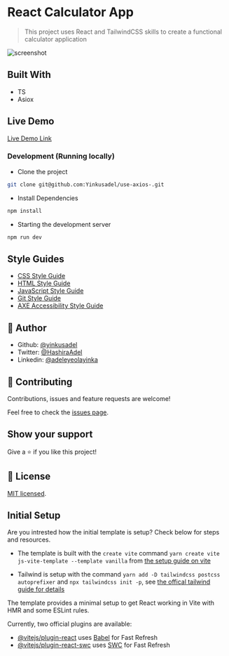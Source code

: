 # React Calculator App

> This project uses React and TailwindCSS skills to create a functional calculator application

![screenshot](./app_screenshot.png)

## Built With

- TS
- Asiox

## Live Demo

[Live Demo Link](adels-react-calculator-app.netlify.app)

### Development (Running locally)

- Clone the project

```bash
git clone git@github.com:Yinkusadel/use-axios-.git
```

- Install Dependencies

```bash
npm install
```

- Starting the development server

```bash
npm run dev
```


## Style Guides

- [CSS Style Guide](http://udacity.github.io/frontend-nanodegree-styleguide/css.html)
- [HTML Style Guide](http://udacity.github.io/frontend-nanodegree-styleguide/index.html)
- [JavaScript Style Guide](http://udacity.github.io/frontend-nanodegree-styleguide/javascript.html)
- [Git Style Guide](https://udacity.github.io/git-styleguide/)
- [AXE Accessibility Style Guide](https://dequeuniversity.com/rules/axe/html/4.7)

## 👤 Author

- Github: [@yinkusadel](https://github.com/yinkusadel)
- Twitter: [@HashiraAdel](https://twitter.com/HashiraAdel)
- Linkedin: [@adeleyeolayinka](https://www.linkedin.com/in/adeleye-olayinka/)

## 🤝 Contributing

Contributions, issues and feature requests are welcome!

Feel free to check the [issues page](../../issues).

## Show your support

Give a ⭐️ if you like this project!

## 📝 License

[MIT licensed](./LICENSE).

## Initial Setup

Are you intrested how the initial template is setup? Check below for steps and resources.

- The template is built with the `create vite` command `yarn create vite js-vite-template --template vanilla` from [the setup guide on vite](https://vitejs.dev/guide/#scaffolding-your-first-vite-project)

- Tailwind is setup with the command `yarn add -D tailwindcss postcss autoprefixer` and `npx tailwindcss init -p`, see [the offical tailwind guide for details](https://tailwindcss.com/docs/guides/vite)

The template provides a minimal setup to get React working in Vite with HMR and some ESLint rules.

Currently, two official plugins are available:

- [@vitejs/plugin-react](https://github.com/vitejs/vite-plugin-react/blob/main/packages/plugin-react/README.md) uses [Babel](https://babeljs.io/) for Fast Refresh
- [@vitejs/plugin-react-swc](https://github.com/vitejs/vite-plugin-react-swc) uses [SWC](https://swc.rs/) for Fast Refresh